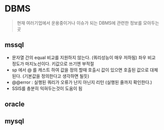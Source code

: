 # DBMS

>현재 여러기업에서 운용중이거나 이슈가 되는 DBMS에 관련한 정보를 모아두는 곳

## mssql

- 문자열 간의 equal 비교를 지원하지 않는다. (쿼리성능이 매우 저하됨) 좌우 비교 정도가 마지노선이다. 키값으로 쓰기엔 부적절
- sp 에서 @ 를 캐스트 하여 값을 정의 할때 호출시 값이 있으면 호출된 값으로 대체 된다. (기본값을 정의한다고 생각하면 될듯)
- @@error : 실행된  쿼리가 오류가 난지 아닌지 리턴 (실행된 줄까지 확인한다.)
- SSIS를 충분히 익혀두는것이 도움이 됨

## oracle

## mysql
